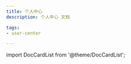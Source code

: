 ```yaml
---
title: 个人中心
description: 个人中心 文档

tags: 
- user-center

---
```


import DocCardList from '@theme/DocCardList';

<DocCardList />